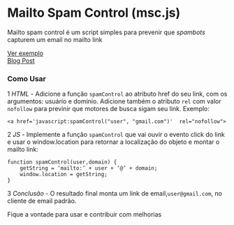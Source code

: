 #  Mailto Spam Control (msc.js)

Mailto spam control é um script simples para prevenir que _spambots_ capturem um email no mailto link  

[Ver exemplo](http://avelarfortunato.com/msc/mailto-spam-control.html)  
[Blog Post](https://medium.com/@avelarfortunato/2-truques-para-evitar-spam-em-seu-site-d2cd0b858479)

### Como Usar
1 *HTML* - Adicione a função `spamControl` ao atributo href do seu link, com os argumentos: usuário e dominio. Adicione também o atributo `rel` com valor `nofollow` para previnir que motores de busca sigam seu link. Exemplo:   
```
<a href='javascript:spamControl("user", "gmail.com")'  rel="nofollow">
```

2 *JS* - Implemente a função `spamControl` que vai ouvir o evento click do link e usar o window.location para retornar a localização do objeto e montar o mailto link:
```
function spamControl(user,domain) {
	getString = ‘mailto:’ + user + ‘@‘ + domain;
	window.location = getString;
}
```  

3 *Conclusão* - O resultado final monta um link de email,`user@gmail.com`, no cliente de email padrão.  

Fique a vontade para usar e contribuir com melhorias
